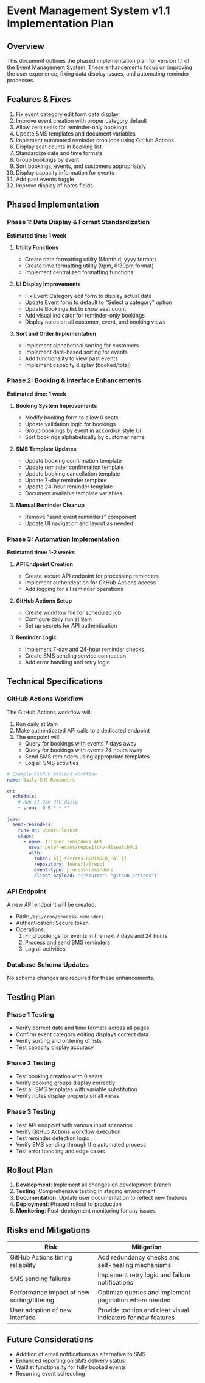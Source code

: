 # Event Management System v1.1 Implementation Plan

## Overview

This document outlines the phased implementation plan for version 1.1 of the Event Management System. These enhancements focus on improving the user experience, fixing data display issues, and automating reminder processes.

## Features & Fixes

1. Fix event category edit form data display
2. Improve event creation with proper category default
3. Allow zero seats for reminder-only bookings
4. Update SMS templates and document variables
5. Implement automated reminder cron jobs using GitHub Actions
6. Display seat counts in booking list
7. Standardize date and time formats
8. Group bookings by event
9. Sort bookings, events, and customers appropriately
10. Display capacity information for events
11. Add past events toggle
12. Improve display of notes fields

## Phased Implementation

### Phase 1: Data Display & Format Standardization

**Estimated time: 1 week**

1. **Utility Functions**
   - Create date formatting utility (Month d, yyyy format)
   - Create time formatting utility (9pm, 6:30pm format)
   - Implement centralized formatting functions

2. **UI Display Improvements**
   - Fix Event Category edit form to display actual data
   - Update Event form to default to "Select a category" option
   - Update Bookings list to show seat count
   - Add visual indicator for reminder-only bookings
   - Display notes on all customer, event, and booking views

3. **Sort and Order Implementation**
   - Implement alphabetical sorting for customers
   - Implement date-based sorting for events
   - Add functionality to view past events
   - Implement capacity display (booked/total)

### Phase 2: Booking & Interface Enhancements

**Estimated time: 1 week**

1. **Booking System Improvements**
   - Modify booking form to allow 0 seats
   - Update validation logic for bookings
   - Group bookings by event in accordion style UI
   - Sort bookings alphabetically by customer name

2. **SMS Template Updates**
   - Update booking confirmation template
   - Update reminder confirmation template  
   - Update booking cancellation template
   - Update 7-day reminder template
   - Update 24-hour reminder template
   - Document available template variables

3. **Manual Reminder Cleanup**
   - Remove "send event reminders" component
   - Update UI navigation and layout as needed

### Phase 3: Automation Implementation

**Estimated time: 1-2 weeks**

1. **API Endpoint Creation**
   - Create secure API endpoint for processing reminders
   - Implement authentication for GitHub Actions access
   - Add logging for all reminder operations

2. **GitHub Actions Setup**
   - Create workflow file for scheduled job
   - Configure daily run at 9am
   - Set up secrets for API authentication

3. **Reminder Logic**
   - Implement 7-day and 24-hour reminder checks
   - Create SMS sending service connection
   - Add error handling and retry logic

## Technical Specifications

### GitHub Actions Workflow

The GitHub Actions workflow will:
1. Run daily at 9am
2. Make authenticated API calls to a dedicated endpoint
3. The endpoint will:
   - Query for bookings with events 7 days away
   - Query for bookings with events 24 hours away  
   - Send SMS reminders using appropriate templates
   - Log all SMS activities

```yaml
# Example GitHub Actions workflow
name: Daily SMS Reminders

on:
  schedule:
    # Run at 9am UTC daily
    - cron: '0 9 * * *'

jobs:
  send-reminders:
    runs-on: ubuntu-latest
    steps:
      - name: Trigger reminders API
        uses: peter-evans/repository-dispatch@v2
        with:
          token: ${{ secrets.REMINDER_PAT }}
          repository: [owner]/[repo]
          event-type: process-reminders
          client-payload: '{"source": "github-actions"}'
```

### API Endpoint

A new API endpoint will be created:
- Path: `/api/cron/process-reminders`
- Authentication: Secure token
- Operations:
  1. Find bookings for events in the next 7 days and 24 hours
  2. Process and send SMS reminders
  3. Log all activities

### Database Schema Updates

No schema changes are required for these enhancements.

## Testing Plan

### Phase 1 Testing
- Verify correct date and time formats across all pages
- Confirm event category editing displays correct data
- Verify sorting and ordering of lists
- Test capacity display accuracy

### Phase 2 Testing
- Test booking creation with 0 seats
- Verify booking groups display correctly
- Test all SMS templates with variable substitution
- Verify notes display properly on all views

### Phase 3 Testing
- Test API endpoint with various input scenarios
- Verify GitHub Actions workflow execution
- Test reminder detection logic
- Verify SMS sending through the automated process
- Test error handling and edge cases

## Rollout Plan

1. **Development**: Implement all changes on development branch
2. **Testing**: Comprehensive testing in staging environment
3. **Documentation**: Update user documentation to reflect new features
4. **Deployment**: Phased rollout to production
5. **Monitoring**: Post-deployment monitoring for any issues

## Risks and Mitigations

| Risk | Mitigation |
|------|------------|
| GitHub Actions timing reliability | Add redundancy checks and self-healing mechanisms |
| SMS sending failures | Implement retry logic and failure notifications |
| Performance impact of new sorting/filtering | Optimize queries and implement pagination where needed |
| User adoption of new interface | Provide tooltips and clear visual indicators for new features |

## Future Considerations

- Addition of email notifications as alternative to SMS
- Enhanced reporting on SMS delivery status
- Waitlist functionality for fully booked events
- Recurring event scheduling 